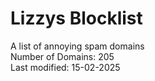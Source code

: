 # Lizzys Blocklist
A list of annoying spam domains<br>
Number of Domains: 205<br>
Last modified: 15-02-2025<br>
